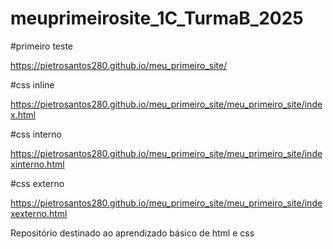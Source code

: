 # meuprimeirosite_1C_TurmaB_2025

#primeiro teste

https://pietrosantos280.github.io/meu_primeiro_site/

#css inline

https://pietrosantos280.github.io/meu_primeiro_site/meu_primeiro_site/index.html

#css interno

https://pietrosantos280.github.io/meu_primeiro_site/meu_primeiro_site/indexinterno.html


#css externo

https://pietrosantos280.github.io/meu_primeiro_site/meu_primeiro_site/indexexterno.html

Repositório destinado ao aprendizado básico de html e css
